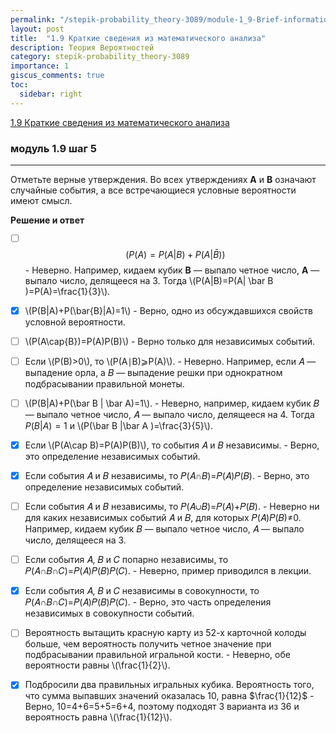 ```yaml
---
permalink: "/stepik-probability_theory-3089/module-1_9-Brief-information-from-mathematical-analysis"
layout: post
title:  "1.9 Краткие сведения из математического анализа"
description: Теория Вероятностей
category: stepik-probability_theory-3089
importance: 1
giscus_comments: true
toc:
  sidebar: right
---
```


[1.9 Краткие сведения из математического анализа](https://stepik.org/lesson/48666/step/1?unit=26436)

### модуль 1.9 шаг 5

-------------------------------------------------

Отметьте верные утверждения. Во всех утверждениях **A** и **B** означают случайные события, 
а все встречающиеся условные вероятности имеют смысл.

**Решение и ответ**

- [ ] $$(P(A)=P(A|B)+P(A | \bar B ))$$ - Неверно. Например, кидаем кубик **B** — выпало четное число, **A** — выпало число, делящееся на 3. Тогда \\(P(A|B)=P(A| \bar B )=P(A)=\frac{1}{3}\\).
- [x] \\(P(B|A)+P(\bar{B}|A)=1\\) - Верно, одно из обсуждавшихся свойств условной вероятности.
- [ ] \\(P(A\cap{B})=P(A)P(B)\\) - Верно только для независимых событий.
- [ ] Если \\(P(B)>0\\), то \\(P(A∣B)⩾P(A)\\). - Неверно. Например, если 𝐴 — выпадение орла, а 𝐵 — выпадение решки при однократном подбрасывании правильной монеты.
- [ ] \\(P(B|A)+P(\bar B | \bar A)=1\\). - Неверно, например, кидаем кубик 𝐵 — выпало четное число, 𝐴 — выпало число, делящееся на 4. Тогда $P(B|A)=1$ и \\(P(\bar B |\bar A )=\frac{3}{5}\\).
- [x] Если \\(P(A\cap B)=P(A)P(B)\\), то события 𝐴 и 𝐵 независимы. - Верно, это определение независимых событий.
- [x] Если события 𝐴 и 𝐵 независимы, то 𝑃(𝐴∩𝐵)=𝑃(𝐴)𝑃(𝐵). - Верно, это определение независимых событий.
- [ ] Если события 𝐴 и 𝐵 независимы, то 𝑃(𝐴∪𝐵)=𝑃(𝐴)+𝑃(𝐵). - Неверно ни для каких независимых событий 𝐴 и 𝐵, для которых 𝑃(𝐴)𝑃(𝐵)≠0. Например, кидаем кубик 𝐵 — выпало четное число, 𝐴 — выпало число, делящееся на 3.
- [ ] Если события 𝐴, 𝐵 и 𝐶 попарно независимы, то 𝑃(𝐴∩𝐵∩𝐶)=𝑃(𝐴)𝑃(𝐵)𝑃(𝐶). - Неверно, пример приводился в лекции.
- [x] Если события 𝐴, 𝐵 и 𝐶 независимы в совокупности, то 𝑃(𝐴∩𝐵∩𝐶)=𝑃(𝐴)𝑃(𝐵)𝑃(𝐶). - Верно, это часть определения независимых в совокупности событий.
- [ ] Вероятность вытащить красную карту из 52-х карточной колоды больше, чем вероятность получить четное значение при подбрасывании правильной игральной кости. - Неверно, обе вероятности равны \\(\frac{1}{2}\\).
- [x] Подбросили два правильных игральных кубика. Вероятность того, что сумма выпавших значений оказалась 10, равна $\frac{1}{12}$ - Верно, 10=4+6=5+5=6+4, поэтому подходят 3 варианта из 36 и вероятность равна \\(\frac{1}{12}\\).

